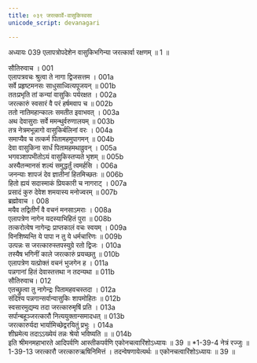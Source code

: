 ```yaml
---
title: ०३९ जरत्कार्वे-वासुकिस्वसा
unicode_script: devanagari

---
```



अध्यायः 039
एलापत्रोपदेशेन वासुकिभगिन्या जरत्कार्वा रक्षणम् ॥ 1 ॥ 

सौतिरुवाच । 	001  
एलापत्रवचः श्रुत्वा ते नागा द्विजसत्तम ।	001a  
सर्वे प्रहृष्टमनसः साधुसाध्वित्यपूजयन् ॥	001b  
ततःप्रभृति तां कन्यां वासुकिः पर्यरक्षत ।	002a  
जरत्कारुं स्वसारं वै परं हर्षमवाप च ॥	002b  
ततो नातिमहान्कालः समतीत इवाभवत् ।	003a  
अथ देवासुराः सर्वे ममन्थुर्वरुणालयम् ॥	003b  
तत्र नेत्रमभून्नागो वासुकिर्बलिनां वरः ।	004a  
समाप्यैव च तत्कर्म पितामहमुपागमन् ॥	004b  
देवा वासुकिना सार्धं पितामहमथाव्रुवन् ।	005a  
भगवञ्शापभीतोऽयं वासुकिस्तप्यते भृशम् ॥	005b  
अस्यैतन्मानसं शल्यं समुद्धर्तुं त्वमर्हसि ।	006a  
जनन्याः शापजं देव ज्ञातीनां हितमिच्छतः ॥	006b  
हितो ह्ययं सदास्माकं प्रियकारी च नागराट् ।	007a  
प्रसादं कुरु देवेश शमयास्य मनोज्वरम् ॥	007b  
ब्रह्मोवाच । 	008  
मयैव तद्वितीर्णं वै वचनं मनसाऽमराः ।	008a  
एलापत्रेण नागेन यदस्याभिहितं पुरा ॥	008b  
तत्करोत्वेष नागेन्द्रः प्राप्तकालं वचः स्वयम् ।	009a  
विनशिष्यन्ति ये पापा न तु ये धर्मचारिणः ॥	009b  
उत्पन्नः स जरत्कारुस्तपस्युग्रे रतो द्विजः ।	010a  
तस्यैष भगिनीं काले जरत्कारुं प्रयच्छतु ॥	010b  
एलापत्रेण यत्प्रोक्तं वचनं भुजगेन ह ।	011a  
पन्नगानां हितं देवास्तत्तथा न तदन्यथा ॥	011b  
सौतिरुवाच। 	012  
एतच्छ्रुत्वा तु नागेन्द्रः पितामहवचस्तदा ।	012a  
संदिश्य पन्नगान्सर्वान्वासुकिः शापमोहितः ॥	012b  
स्वसारमुद्यम्य तदा जरत्कारुमृषिं प्रति ।	013a  
सर्पान्बहूञ्जरत्कारौ नित्ययुक्तान्समादधत् ॥	013b  
जरत्कारुर्यदा भार्यामिच्छेद्वरयितुं प्रभुः ।	014a  
शीघ्रमेत्य तदाऽऽख्येयं तन्नः श्रेयो भविष्यति ॥ ॥	014b  
इति श्रीमनमहाभारते आदिपर्वणि आस्तीकपर्वणि एकोनचत्वारिंशोऽध्यायः ॥ 39 ॥ 
*1-39-4 नेत्रं रज्जुः ॥ 1-39-13 जरत्कारौ जरत्कारुऋषिनिमित्तं । तदन्वेषणायेत्यर्थः ॥ एकोनचत्वारिंशोऽध्यायः ॥ 39 ॥ 